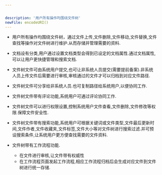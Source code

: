 ```yaml
---


description: '用户所有操作均围绕文件树'
newFile: encodeURI()
---
```

+ 用户所有操作均围绕文件树，通过文件上传,文件删除,文件移动,文件替换,文件查找等操作对文件树进行维护.从而存储并管理需要的资料.

+ 文档设有分类,用户通过设置文档类型会得到已设定的文档属性.通过文档属性,可以让用户更快捷管理和搜索文档.

+ 文件树文件可由系统用户提交,也可让非系统人员提交(需要提前备案).非系统人员上传文件后需要进行审核,审核通过的文件才可以归档到对应文件路径.

+ 文件树文件可分享给非系统人员.也可复制路径给系统用户,以便协同工作.
  
+ 文件树文件带有评论功能,系统用户可通过评论协同工作.

+ 文件树文件可以进行权限设置,控制系统用户文件查看,文件删除,文件修改等权限.保障文件安全性.

+ 文件树文件带有搜索功能,系统用户可根据关键词或文件类型,文件最后更新时间,文件作者,文件收藏夹,文件标签,文件大小等对文件树进行搜索过滤.并可预设搜索条件,让系统用户更方便查找需要的文件资料.
  
+ 文件树带有工作流程功能.
    - 在文件进行审核,让文件带有权威性
    - 在工作流程页面发起工作流程,相应工作流程归档后会生成对应文件到文件树进行统一存储.